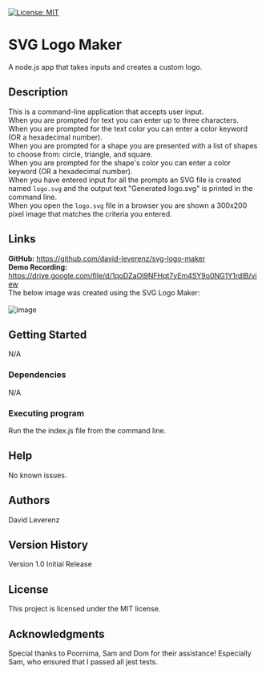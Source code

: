 [![License: MIT](https://img.shields.io/badge/License-MIT-yellow.svg)](https://opensource.org/licenses/MIT)
# SVG Logo Maker
A node.js app that takes inputs and creates a custom logo.

## Description
This is a command-line application that accepts user input.<br>
When you are prompted for text you can enter up to three characters.<br>
When you are prompted for the text color you can enter a color keyword (OR a hexadecimal number).<br>
When you are prompted for a shape you are presented with a list of shapes to choose from: circle, triangle, and square.<br>
When you are prompted for the shape's color you can enter a color keyword (OR a hexadecimal number).<br>
When you have entered input for all the prompts an SVG file is created named `logo.svg` and the output text "Generated logo.svg" is printed in the command line.<br>
When you open the `logo.svg` file in a browser you are shown a 300x200 pixel image that matches the criteria you entered.<br>
## Links
**GitHub:** https://github.com/david-leverenz/svg-logo-maker<br>
**Demo Recording:** https://drive.google.com/file/d/1qoDZaOl9NFHqt7yEm4SY9o0NG1Y1rdIB/view<br>
The below image was created using the SVG Logo Maker:<br><br>
![image](https://github.com/david-leverenz/svg-logo-maker/assets/131185593/c439d9e2-9b52-4b98-b9a9-318a82a4a0a3)

## Getting Started
N/A
### Dependencies
N/A
### Executing program
Run the the index.js file from the command line.
## Help
No known issues.
## Authors
David Leverenz 
## Version History
Version 1.0 Initial Release
## License
This project is licensed under the MIT license.
## Acknowledgments
Special thanks to Poornima, Sam and Dom for their assistance!  Especially Sam, who ensured that I passed all jest tests.
